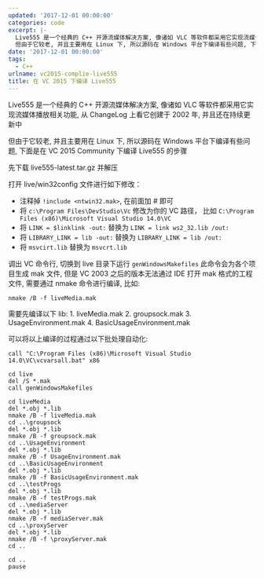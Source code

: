 ```yaml
---
updated: '2017-12-01 00:00:00'
categories: code
excerpt: |-
  Live555 是一个经典的 C++ 开源流媒体解决方案, 像诸如 VLC 等软件都采用它实现流媒体播放相关功能, 从 ChangeLog 上看它创建于 2002 年, 并且还在持续更新中
  但由于它较老, 并且主要用在 Linux 下, 所以源码在 Windows 平台下编译有些问题, 下面是在 VC 2015 Community 下编译 Live555 的步骤
date: '2017-12-01 00:00:00'
tags:
  - C++
urlname: vc2015-complie-live555
title: 在 VC 2015 下编译 Live555
---
```


Live555 是一个经典的 C++ 开源流媒体解决方案, 像诸如 VLC 等软件都采用它实现流媒体播放相关功能, 从 ChangeLog 上看它创建于 2002 年, 并且还在持续更新中


但由于它较老, 并且主要用在 Linux 下, 所以源码在 Windows 平台下编译有些问题, 下面是在 VC 2015 Community 下编译 Live555 的步骤


先下载 live555-latest.tar.gz 并解压


打开 live/win32config 文件进行如下修改：

- 注释掉 `!include <ntwin32.mak>`, 在前面加 # 即可
- 将 `c:\Program Files\DevStudio\Vc` 修改为你的 VC 路径， 比如 `C:\Program Files (x86)\Microsoft Visual Studio 14.0\VC`
- 将 `LINK = $linklink -out:` 替换为 `LINK = link ws2_32.lib /out:`
- 将 `LIBRARY_LINK = lib -out:` 替换为 `LIBRARY_LINK = lib /out:`
- 将 `msvcirt.lib` 替换为 `msvcrt.lib`

调出 VC 命令行, 切换到 live 目录下运行 `genWindowsMakefiles` 此命令会为各个项目生成 mak 文件, 但是 VC 2003 之后的版本无法通过 IDE 打开 mak 格式的工程文件, 需要通过 nmake 命令进行编译, 比如:


```text
nmake /B -f liveMedia.mak

```


需要先编译以下 lib: 1. liveMedia.mak 2. groupsock.mak 3. UsageEnvironment.mak 4. BasicUsageEnvironment.mak


可以将以上编译的过程通过以下批处理自动化:


```text
call "C:\Program Files (x86)\Microsoft Visual Studio 14.0\VC\vcvarsall.bat" x86

cd live
del /S *.mak
call genWindowsMakefiles

cd liveMedia
del *.obj *.lib
nmake /B -f liveMedia.mak
cd ..\groupsock
del *.obj *.lib
nmake /B -f groupsock.mak
cd ..\UsageEnvironment
del *.obj *.lib
nmake /B -f UsageEnvironment.mak
cd ..\BasicUsageEnvironment
del *.obj *.lib
nmake /B -f BasicUsageEnvironment.mak
cd ..\testProgs
del *.obj *.lib
nmake /B -f testProgs.mak
cd ..\mediaServer
del *.obj *.lib
nmake /B -f mediaServer.mak
cd ..\proxyServer
del *.obj *.lib
nmake /B -f \proxyServer.mak
cd ..

cd ..
pause
```

